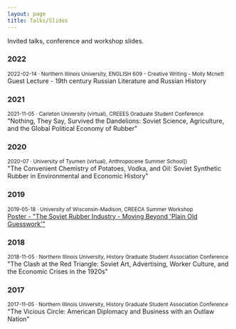 ```yaml
---
layout: page
title: Talks/Slides
---
```


Invited talks, conference and workshop slides.

### 2022

<small>2022-02-14 · Northern Illinois University, ENGLISH 609 - Creative Writing - Molly Mcnett</small><br />
Guest Lecture - 19th century Russian Literature and Russian History
### 2021

<small>2021-11-05 · Carleton University (virtual), CREEES Graduate Student Conference</small><br />
"Nothing, They Say, Survived the Dandelions: Soviet Science, Agriculture, and the Global Political Economy of Rubber"

### 2020
<small>2020-07 · University of Tyumen (virtual), Anthropocene Summer School])</small><br />
"The Convenient Chemistry of Potatoes, Vodka, and Oil: Soviet Synthetic Rubber in Environmental and Economic History"
### 2019
<small>2019-05-18 · University of Wisconsin-Madison, CREECA Summer Workshop</small><br />
[Poster - "The Soviet Rubber Industry - Moving Beyond 'Plain Old Guesswork'"](https://drive.google.com/file/d/1I302Ybf2s8-4jXOBfIdCDkKkzYY0YYmO/view?usp=sharing)

### 2018
<small>2018-11-05 · Northern Illinois University, History Graduate Student Association Conference </small><br />
"The Clash at the Red Triangle: Soviet Art, Advertising, Worker Culture, and the Economic Crises in the 1920s"

### 2017
<small>2017-11-05 · Northern Illinois University, History Graduate Student Association Conference</small><br />
"The Vicious Circle: American Diplomacy and Business with an Outlaw Nation"
